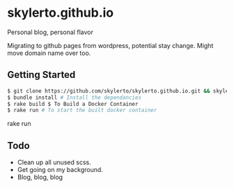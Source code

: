 # skylerto.github.io

Personal blog, personal flavor


Migrating to github pages from wordpress, potential stay change. Might move domain name over too.

## Getting Started

``` bash
$ git clone https://github.com/skylerto/skylerto.github.io.git && skylerto.github.io
$ bundle install # Install the dependancies
$ rake build $ To Build a Docker Container
$ rake run # To start the built docker container
```
rake run

## Todo

- Clean up all unused scss.
- Get going on my background.
- Blog, blog, blog

